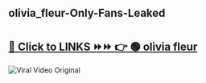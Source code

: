 
 ## olivia_fleur-Only-Fans-Leaked

# <h2><a href="https://clipsfans.com/olivia_fleur&ref=git">🔗 Click to LINKS ⏩⏩ 👉 🟢 olivia fleur </a></h2>

<a href="https://clipsfans.com/olivia_fleur&ref=git" rel="nofollow" data-target="animated-image.originalLink"><img src="https://i.ibb.co.com/xMMVF88/686577567.gif" alt="Viral Video Original" style="max-width: 100%; display: inline-block;" data-target="animated-image.originalImage"></a>
